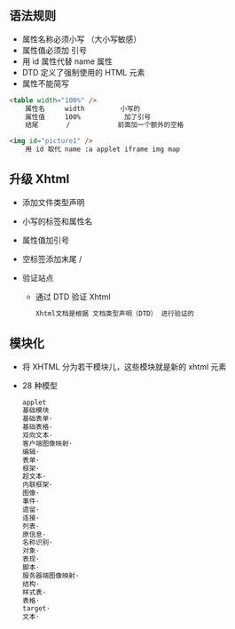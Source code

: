 ## 语法规则

* 属性名称必须小写 （大小写敏感）
* 属性值必须加 引号
* 用 id 属性代替 name 属性
* DTD 定义了强制使用的 HTML 元素
* 属性不能简写

```html
<table width="100%" />
    属性名     width         小写的
    属性值     100%           加了引号
    结尾       /            前面加一个额外的空格

<img id="picture1" />
    用 id 取代 name :a applet iframe img map
```

## 升级 Xhtml

* 添加文件类型声明

* 小写的标签和属性名

* 属性值加引号

* 空标签添加末尾 /

* 验证站点
  
  * 通过 DTD 验证 Xhtml 
    
    ```html
    Xhtml文档是根据 文档类型声明（DTD） 进行验证的
    ```

## 模块化

* 将 XHTML 分为若干模块儿，这些模块就是新的 xhtml 元素

* 28 种模型
  
  ```html
  applet
  基础模块
  基础表单· 
  基础表格·
  双向文本·
  客户端图像映射·
  编辑·
  表单·
  框架·
  超文本·
  内联框架·
  图像·
  事件·
  遗留·
  连接·
  列表·
  原信息·
  名称识别·
  对象·
  表现·
  脚本·
  服务器端图像映射·
  结构·
  样式表·
  表格·
  target·
  文本·
  ```